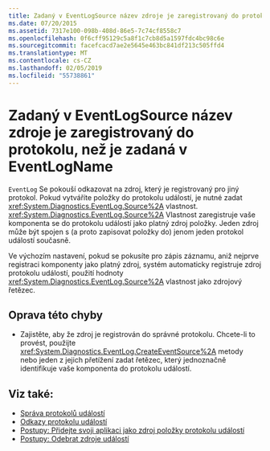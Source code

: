 ```yaml
---
title: Zadaný v EventLogSource název zdroje je zaregistrovaný do protokolu, než je zadaná v EventLogName
ms.date: 07/20/2015
ms.assetid: 7317e100-098b-408d-86e5-7c74cf8558c7
ms.openlocfilehash: 0f6cff95129c5a8f1c7cb8d5a1597fdc4bc98c6e
ms.sourcegitcommit: facefcacd7ae2e5645e463bc841df213c505ffd4
ms.translationtype: MT
ms.contentlocale: cs-CZ
ms.lasthandoff: 02/05/2019
ms.locfileid: "55738861"
---
```

# <a name="source-name-specified-in-eventlogsource-is-registered-to-a-log-other-than-that-specified-in-eventlogname"></a>Zadaný v EventLogSource název zdroje je zaregistrovaný do protokolu, než je zadaná v EventLogName
`EventLog` Se pokouší odkazovat na zdroj, který je registrovaný pro jiný protokol. Pokud vytváříte položky do protokolu událostí, je nutné zadat <xref:System.Diagnostics.EventLog.Source%2A> vlastnost. <xref:System.Diagnostics.EventLog.Source%2A> Vlastnost zaregistruje vaše komponenta se do protokolu událostí jako platný zdroj položky. Jeden zdroj může být spojen s (a proto zapisovat položky do) jenom jeden protokol událostí současně.  
  
 Ve výchozím nastavení, pokud se pokusíte pro zápis záznamu, aniž nejprve registraci komponenty jako platný zdroj, systém automaticky registruje zdroj protokolu událostí, použití hodnoty <xref:System.Diagnostics.EventLog.Source%2A> vlastnost jako zdrojový řetězec.  
  
## <a name="to-correct-this-error"></a>Oprava této chyby  
  
-   Zajistěte, aby že zdroj je registrován do správné protokolu. Chcete-li to provést, použijte <xref:System.Diagnostics.EventLog.CreateEventSource%2A> metody nebo jeden z jejich přetížení zadat řetězec, který jednoznačně identifikuje vaše komponenta do protokolu událostí.  
  
## <a name="see-also"></a>Viz také:
- [Správa protokolů událostí](https://docs.microsoft.com/previous-versions/visualstudio/visual-studio-2008/4f69axw4(v=vs.90))
- [Odkazy protokolu událostí](https://docs.microsoft.com/previous-versions/visualstudio/visual-studio-2008/k43k9z2a(v=vs.90))
- [Postupy: Přidejte svoji aplikaci jako zdroj položky protokolu událostí](https://docs.microsoft.com/previous-versions/visualstudio/visual-studio-2008/xz73e171(v=vs.90))
- [Postupy: Odebrat zdroje událostí](https://docs.microsoft.com/previous-versions/visualstudio/visual-studio-2008/k57466fc(v=vs.90))
